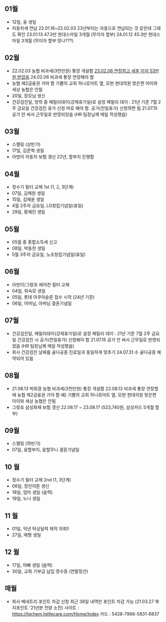 01월
-
- 12일, 웅 생일
- 자동차세 연납
  22.01.16~22.02.03
  23년부터는 자동으로 연납되는 것 같은데 그래도 확인
  23.01.13 47.3만 현대스마일 3개월 (무이자 할부)
  24.01.12 45.3만 현대스마일 3개월 (무이자 할부 맞나???)

02월
-
- 22.02.03 농협 비과세(3천만원) 통장 개설함
  [23.02.06 연장하고 세후 이자 53만원 받았음](https://www.evernote.com/shard/s230/sh/1b421927-fdb0-7838-17e7-df83f274ff79/a3c04bbb4162e800587803a215142ff0)
  24.02.06 비과세 통장 연장해야 함
- 농협 제2금융권 가야 함
  기쁨의 교회 하나로마트 옆, 모현 현대의원 맞은편
  아이와 세상 농협은 안됨
- 20일, 장모님 생신
- 건강검진일, 방학 중 패밀리데이(강제휴가일)로 설정
  패밀리 데이 : 21년 기준 7월 2주 금요일
  건강검진 휴가 신청 따로 해야 함.
  공가(전일휴가) 신청하면 됨
  21.07.15 공가 안 써서 근무일로 반영되었음
  (HR 팀장님께 메일 작성했음)

03월
-
- 스켈링 (상반기)
- 17일, 김준혁 생일
- 아방이 자동차 보험 갱신
  22년, 할부지 진행함

04월
-
- 정수기 필터 교체 1st (1, 2, 3단계)
- 07일, 김채원 생일
- 15일, 김채윤 생일
- 4월 2주차 금요일, LG창립기념일(휴일)
- 29일, 황채린 생일

05월
-
- 05월 중 종합소득세 신고
- 08일, 박동한 생일
- 5월 3주차 금요일, 노조창립기념일(휴일)

06월
-
- 아방이/그랑죠 에어컨 필터 교체
- 04일, 외숙모 생일
- 05일, 롯데 아쿠아슬론 접수 시작 (24년 기준)
- 06일, 어머님, 아버님 결혼기념일

07월
-
- 건강검진일, 패밀리데이(강제휴가일)로 설정
패밀리 데이 : 21년 기준 7월 2주 금요일
건강검진 시 공가(전일휴가) 신청해야 함
21.07.15 공가 안 써서 근무일로 반영되었음
(HR 팀장님께 메일 작성했음)
- 회사 건강검진 날짜를 골다공증 진료일과 동일하게 맞추기
24.07.31.수 골다공증 예약되어 있음

08월
---
- 21.08.13 박휘경 농협 비과세(3천만원) 통장 개설함
22.08.13 비과세 통장 연장할 때 농협 제2금융권 가야 함
예) 기쁨의 교회 하나로마트 옆, 모현 현대의원 맞은편
    아이와 세상 농협은 안됨
- 그랑죠 삼성화재 보험 갱신
22.08.17 ~ 23.08.17 
(523,740원, 삼성카드 5개월 할부)

09월
-
- 스켈링 (하반기)
- 07일, 웅할부지, 웅할무니 결혼기념일

10 월
-
- 정수기 필터 교체 2nd (1, 3단계)
- 06일, 장인어른 생신
- 18일, 엄마 생일 (음력)
- 19일, 누나 생일

11 월
-
- 01일, 익년 탁상달력 제작 의뢰!!
- 27일, 매형 생일

12 월
-
- 17일, 아빠 생일 (음력)
- 30일, 교회 기부금 납입 영수증 (연말정산)

매월
--

- 회사 베네트리 포인트 차감 신청
 최근 38일 내역만 포인트 차감 가능
 (21.03.27 복지포인트 '21년분 전량 소진)
 사이트 : https://lgchem.lglifecare.com/Home/Index
 카드 : 5428-7966-5831-6837


